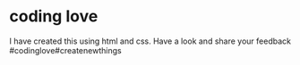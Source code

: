 # coding love
I have created this using html and css. Have a look and share your feedback
#codinglove#createnewthings
